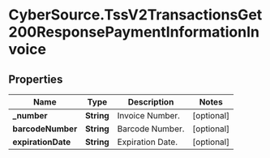 # CyberSource.TssV2TransactionsGet200ResponsePaymentInformationInvoice

## Properties
Name | Type | Description | Notes
------------ | ------------- | ------------- | -------------
**_number** | **String** | Invoice Number. | [optional] 
**barcodeNumber** | **String** | Barcode Number. | [optional] 
**expirationDate** | **String** | Expiration Date. | [optional] 


